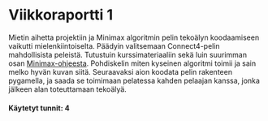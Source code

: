 # Viikkoraportti 1

Mietin aihetta projektiin ja Minimax algoritmin pelin tekoälyn koodaamiseen vaikutti mielenkiintoiselta. Päädyin valitsemaan Connect4-pelin mahdollisista peleistä. Tutustuin kurssimateriaaliin
sekä luin suurimman osan [Minimax-ohjeesta](https://tiralabra.github.io/2023_p4/fi/aiheet/minimax.pdf). Pohdiskelin miten kyseinen algoritmi toimii ja sain melko hyvän kuvan siitä. Seuraavaksi
aion koodata pelin rakenteen pygamella, ja saada se toimimaan pelatessa kahden pelaajan kanssa, jonka jälkeen alan toteuttamaan tekoälyä.

#### Käytetyt tunnit: 4
